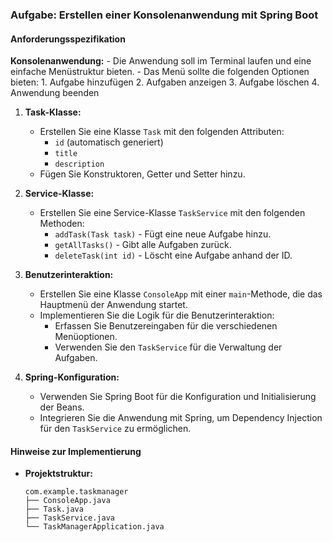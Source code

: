 ### Aufgabe: Erstellen einer Konsolenanwendung mit Spring Boot


#### Anforderungsspezifikation

  
 **Konsolenanwendung:**
    - Die Anwendung soll im Terminal laufen und eine einfache Menüstruktur bieten.
    - Das Menü sollte die folgenden Optionen bieten:
      1. Aufgabe hinzufügen
      2. Aufgaben anzeigen
      3. Aufgabe löschen
      4. Anwendung beenden

1. **Task-Klasse:**
    - Erstellen Sie eine Klasse `Task` mit den folgenden Attributen:
        - `id` (automatisch generiert)
        - `title`
        - `description`
    - Fügen Sie Konstruktoren, Getter und Setter hinzu.

2. **Service-Klasse:**
    - Erstellen Sie eine Service-Klasse `TaskService` mit den folgenden Methoden:
        - `addTask(Task task)` - Fügt eine neue Aufgabe hinzu.
        - `getAllTasks()` - Gibt alle Aufgaben zurück.
        - `deleteTask(int id)` - Löscht eine Aufgabe anhand der ID.

5. **Benutzerinteraktion:**
    - Erstellen Sie eine Klasse `ConsoleApp` mit einer `main`-Methode, die das Hauptmenü der Anwendung startet.
    - Implementieren Sie die Logik für die Benutzerinteraktion:
        - Erfassen Sie Benutzereingaben für die verschiedenen Menüoptionen.
        - Verwenden Sie den `TaskService` für die Verwaltung der Aufgaben.

6. **Spring-Konfiguration:**
    - Verwenden Sie Spring Boot für die Konfiguration und Initialisierung der Beans.
    - Integrieren Sie die Anwendung mit Spring, um Dependency Injection für den `TaskService` zu ermöglichen.

#### Hinweise zur Implementierung

- **Projektstruktur:**
    ```
    com.example.taskmanager
    ├── ConsoleApp.java
    ├── Task.java
    ├── TaskService.java
    └── TaskManagerApplication.java
    ```

